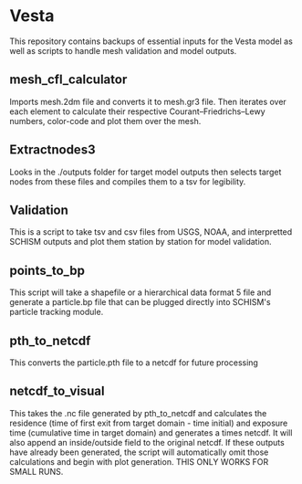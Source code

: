 # Vesta

This repository contains backups of essential inputs for the Vesta model as well as scripts to handle mesh validation and model outputs.

## mesh_cfl_calculator
Imports mesh.2dm file and converts it to mesh.gr3 file. Then iterates over each element to calculate their respective Courant–Friedrichs–Lewy numbers, color-code and plot them over the mesh.

## Extractnodes3
Looks in the ./outputs folder for target model outputs then selects target nodes from these files and compiles them to a tsv for legibility.

## Validation
This is a script to take tsv and csv files from USGS, NOAA, and interpretted SCHISM outputs and plot them station by station for model validation.

## points_to_bp
This script will take a shapefile or a hierarchical data format 5 file and generate a particle.bp file that can be plugged directly into SCHISM's particle tracking module.

## pth_to_netcdf
This converts the particle.pth file to a netcdf for future processing

## netcdf_to_visual
This takes the .nc file generated by pth_to_netcdf and calculates the residence (time of first exit from target domain - time initial) and exposure time (cumulative time in target domain) and generates a times netcdf. It will also append an inside/outside field to the original netcdf. If these outputs have already been generated, the script will automatically omit those calculations and begin with plot generation. THIS ONLY WORKS FOR SMALL RUNS.
